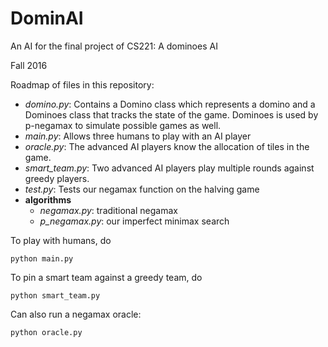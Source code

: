 # DominAI
An AI for the final project of CS221: A dominoes AI

Fall 2016

Roadmap of files in this repository: 

- *domino.py*: Contains a Domino class which represents a domino and a Dominoes class that tracks the state of the game. Dominoes is used by p-negamax to simulate possible games as well. 
- *main.py*: Allows three humans to play with an AI player
- *oracle.py*: The advanced AI players know the allocation of tiles in the game. 
- *smart_team.py*: Two advanced AI players play multiple rounds against greedy players. 
- *test.py*: Tests our negamax function on the halving game 
- **algorithms**
	- *negamax.py*: traditional negamax
	- *p_negamax.py*: our imperfect minimax search 

To play with humans, do

```
python main.py
```

To pin a smart team against a greedy team, do

```
python smart_team.py
```

Can also run a negamax oracle: 

```
python oracle.py 
```